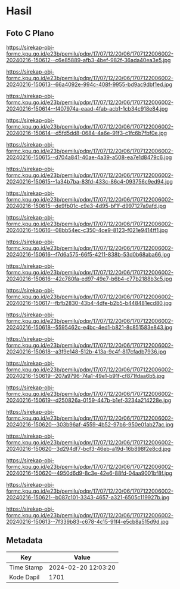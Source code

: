 # Hasil

## Foto C Plano

https://sirekap-obj-formc.kpu.go.id/e23b/pemilu/pdpr/17/07/12/20/06/1707122006002-20240216-150612--c6e85889-afb3-4bef-982f-36ada40ea3e5.jpg

https://sirekap-obj-formc.kpu.go.id/e23b/pemilu/pdpr/17/07/12/20/06/1707122006002-20240216-150613--66a4092e-994c-408f-9955-bd9ac9dbf1ed.jpg

https://sirekap-obj-formc.kpu.go.id/e23b/pemilu/pdpr/17/07/12/20/06/1707122006002-20240216-150614--f407974a-eaad-4fab-acb1-1cb34c918e84.jpg

https://sirekap-obj-formc.kpu.go.id/e23b/pemilu/pdpr/17/07/12/20/06/1707122006002-20240216-150614--d5fd5dd8-0684-4a6e-91f3-c1fc6b7fbf0e.jpg

https://sirekap-obj-formc.kpu.go.id/e23b/pemilu/pdpr/17/07/12/20/06/1707122006002-20240216-150615--d704a841-40ae-4a39-a508-ea7e1d8479c6.jpg

https://sirekap-obj-formc.kpu.go.id/e23b/pemilu/pdpr/17/07/12/20/06/1707122006002-20240216-150615--1a34b7ba-83fd-433c-86c4-093756c9ed94.jpg

https://sirekap-obj-formc.kpu.go.id/e23b/pemilu/pdpr/17/07/12/20/06/1707122006002-20240216-150615--de9fb01c-c9e3-4d95-bf1f-d997127a9afd.jpg

https://sirekap-obj-formc.kpu.go.id/e23b/pemilu/pdpr/17/07/12/20/06/1707122006002-20240216-150616--08bb54ec-c350-4ce9-8123-f021e9414ff1.jpg

https://sirekap-obj-formc.kpu.go.id/e23b/pemilu/pdpr/17/07/12/20/06/1707122006002-20240216-150616--f7d6a575-66f5-4211-838b-53d0b68aba66.jpg

https://sirekap-obj-formc.kpu.go.id/e23b/pemilu/pdpr/17/07/12/20/06/1707122006002-20240216-150616--42c780fa-ed97-49e7-b6b4-c77b2188b3c5.jpg

https://sirekap-obj-formc.kpu.go.id/e23b/pemilu/pdpr/17/07/12/20/06/1707122006002-20240216-150617--fbfb2830-43b4-4dfe-b2b5-b448481ecd80.jpg

https://sirekap-obj-formc.kpu.go.id/e23b/pemilu/pdpr/17/07/12/20/06/1707122006002-20240216-150618--5595462c-e4bc-4ed1-b821-8c851583e843.jpg

https://sirekap-obj-formc.kpu.go.id/e23b/pemilu/pdpr/17/07/12/20/06/1707122006002-20240216-150618--a3f9e148-512b-413a-9c4f-817cfadb7936.jpg

https://sirekap-obj-formc.kpu.go.id/e23b/pemilu/pdpr/17/07/12/20/06/1707122006002-20240216-150619--207a9796-74a1-49e1-b91f-cf871fdaa6b5.jpg

https://sirekap-obj-formc.kpu.go.id/e23b/pemilu/pdpr/17/07/12/20/06/1707122006002-20240216-150619--d250826a-0159-447b-b1ef-3234a214228e.jpg

https://sirekap-obj-formc.kpu.go.id/e23b/pemilu/pdpr/17/07/12/20/06/1707122006002-20240216-150620--303b96af-4559-4b52-97b6-950e01ab27ac.jpg

https://sirekap-obj-formc.kpu.go.id/e23b/pemilu/pdpr/17/07/12/20/06/1707122006002-20240216-150620--3d294df7-bcf3-46eb-a19d-16b898f2e8cd.jpg

https://sirekap-obj-formc.kpu.go.id/e23b/pemilu/pdpr/17/07/12/20/06/1707122006002-20240216-150620--4950d6d9-8c3e-42e6-88fd-04aa9001bf8f.jpg

https://sirekap-obj-formc.kpu.go.id/e23b/pemilu/pdpr/17/07/12/20/06/1707122006002-20240216-150621--b087c101-3343-4657-a321-6505c119927b.jpg

https://sirekap-obj-formc.kpu.go.id/e23b/pemilu/pdpr/17/07/12/20/06/1707122006002-20240216-150613--7f339b83-c678-4c15-91f4-e5cb8a515d9d.jpg


## Metadata

| Key        | Value               |
| ---------- | ------------------- |
| Time Stamp | 2024-02-20 12:03:20 |
| Kode Dapil | 1701                |




